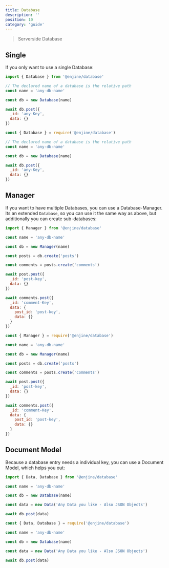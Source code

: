 ```yaml
---
title: Database
description: ''
position: 10
category: 'guide'
---
```


> Serverside Database

## Single

If you only want to use a single Database:

<code-group>
  <code-block label="es6" active>

  ```js
  import { Database } from '@enjine/database'

  // The declared name of a database is the relative path  
  const name = 'any-db-name'

  const db = new Database(name)

  await db.post({
    _id: 'any-Key',
    data: {}
  })
  ```

  </code-block>
  <code-block label="commonjs">

  ```js
  const { Database } = require('@enjine/database')
  
  // The declared name of a database is the relative path  
  const name = 'any-db-name'

  const db = new Database(name)

  await db.post({
    _id: 'any-Key',
    data: {}
  })
  ```

  </code-block>
</code-group>


## Manager

If you want to have multiple Databases, you can use a Database-Manager. Its an extended `Database`, so you can use it the same way as above, but additionally you can create sub-databases:

<code-group>
  <code-block label="es6" active>

  ```js
  import { Manager } from '@enjine/database'

  const name = 'any-db-name'

  const db = new Manager(name)

  const posts = db.create('posts')

  const comments = posts.create('comments')

  await post.post({
    _id: 'post-key',
    data: {}
  })

  await comments.post({
    _id: 'comment-Key',
    data: {
      post_id: 'post-key',
      data: {}
    }
  })
  ```

  </code-block>
  <code-block label="commonjs">

  ```js
  const { Manager } = require('@enjine/database')

  const name = 'any-db-name'

  const db = new Manager(name)

  const posts = db.create('posts')

  const comments = posts.create('comments')

  await post.post({
    _id: 'post-key',
    data: {}
  })

  await comments.post({
    _id: 'comment-Key',
    data: {
      post_id: 'post-key',
      data: {}
    }
  })
  ```

  </code-block>
</code-group>


## Document Model

Because a database entry needs a individual key, you can use a Document Model, which helps you out:

<code-group>
  <code-block label="es6" active>

  ```js
  import { Data, Database } from '@enjine/database'

  const name = 'any-db-name'

  const db = new Database(name)

  const data = new Data('Any Data you like - Also JSON Objects')

  await db.post(data)
  ```

  </code-block>
  <code-block label="commonjs">

  ```js
  const { Data, Database } = require('@enjine/database')

  const name = 'any-db-name'

  const db = new Database(name)

  const data = new Data('Any Data you like - Also JSON Objects')

  await db.post(data)
  ```

  </code-block>
</code-group>
